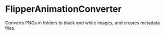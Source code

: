 # FlipperAnimationConverter
Converts PNGs in folders to black and white images, and creates metadata files.
